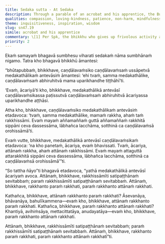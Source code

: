 ```yaml
---
title: Sedaka sutta - At Sedaka
description: Through a parable of an acrobat and his apprentice, the Buddha teaches that protecting oneself through mindfulness also protects others, and vice versa. Self-discipline through mindfulness leads to communal safety, while patience and compassion for others strengthens one’s own path. True protection begins with personal responsibility in Dhamma.
qualities: compassion, loving-kindness, patience, non-harm, mindfulness, cultivation, diligence, continuous effort
theme: inquisitiveness, inspiration, wisdom
slug: sn47.19
simile: acrobat and his apprentice
commentary: \[1] Per Spk, the bhikkhu who gives up frivolous activity and pursues, develops, and cultivates his basic meditation subject day and night attains arahantship. Then, when others see him and gain confidence in him, they become destined for heaven. This one protects others by protecting himself.
priority: 2
---
```


Ekaṁ samayaṁ bhagavā sumbhesu viharati sedakaṁ nāma sumbhānaṁ nigamo. Tatra kho bhagavā bhikkhū āmantesi:

“bhūtapubbaṁ, bhikkhave, caṇḍālavaṁsiko caṇḍālavaṁsaṁ ussāpetvā medakathālikaṁ antevāsiṁ āmantesi: ‘ehi tvaṁ, samma medakathālike, caṇḍālavaṁsaṁ abhiruhitvā mama uparikhandhe tiṭṭhāhī’ti.

‘Evaṁ, ācariyā’ti kho, bhikkhave, medakathālikā antevāsī caṇḍālavaṁsikassa paṭissutvā caṇḍālavaṁsaṁ abhiruhitvā ācariyassa uparikhandhe aṭṭhāsi.

Atha kho, bhikkhave, caṇḍālavaṁsiko medakathālikaṁ antevāsiṁ etadavoca: ‘tvaṁ, samma medakathālike, mamaṁ rakkha, ahaṁ taṁ rakkhissāmi. Evaṁ mayaṁ aññamaññaṁ guttā aññamaññaṁ rakkhitā sippāni ceva dassessāma, lābhañca lacchāma, sotthinā ca caṇḍālavaṁsā orohissāmā’ti.

Evaṁ vutte, bhikkhave, medakathālikā antevāsī caṇḍālavaṁsikaṁ etadavoca: ‘na kho panetaṁ, ācariya, evaṁ bhavissati. Tvaṁ, ācariya, attānaṁ rakkha, ahaṁ attānaṁ rakkhissāmi. Evaṁ mayaṁ attaguttā attarakkhitā sippāni ceva dassessāma, lābhañca lacchāma, sotthinā ca caṇḍālavaṁsā orohissāmā’”ti.

“So tattha ñāyo”ti bhagavā etadavoca, “yathā medakathālikā antevāsī ācariyaṁ avoca. Attānaṁ, bhikkhave, rakkhissāmīti satipaṭṭhānaṁ sevitabbaṁ; paraṁ rakkhissāmīti satipaṭṭhānaṁ sevitabbaṁ. Attānaṁ, bhikkhave, rakkhanto paraṁ rakkhati, paraṁ rakkhanto attānaṁ rakkhati.

Kathañca, bhikkhave, attānaṁ rakkhanto paraṁ rakkhati? Āsevanāya, bhāvanāya, bahulīkammena—evaṁ kho, bhikkhave, attānaṁ rakkhanto paraṁ rakkhati. Kathañca, bhikkhave, paraṁ rakkhanto attānaṁ rakkhati? Khantiyā, avihiṁsāya, mettacittatāya, anudayatāya—evaṁ kho, bhikkhave, paraṁ rakkhanto attānaṁ rakkhati.

Attānaṁ, bhikkhave, rakkhissāmīti satipaṭṭhānaṁ sevitabbaṁ; paraṁ rakkhissāmīti satipaṭṭhānaṁ sevitabbaṁ. Attānaṁ, bhikkhave, rakkhanto paraṁ rakkhati, paraṁ rakkhanto attānaṁ rakkhatī”ti.
